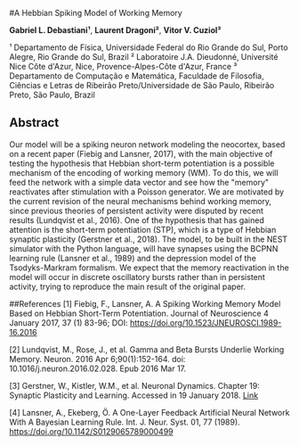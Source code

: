 #A Hebbian Spiking Model of Working Memory

**Gabriel L. Debastiani¹**, **Laurent Dragoni²**, **Vitor V. Cuziol³**

¹ Departamento de Física, Universidade Federal do Rio Grande do Sul, Porto Alegre, Rio Grande do Sul, Brazil
² Laboratoire J.A. Dieudonné, Université Nice Côte d'Azur, Nice, Provence-Alpes-Côte d'Azur, France
³ Departamento de Computação e Matemática, Faculdade de Filosofia, Ciências e Letras de Ribeirão Preto/Universidade de São Paulo, Ribeirão Preto, São Paulo, Brazil

## Abstract
Our model will be a spiking neuron network modeling the neocortex, based on a recent paper (Fiebig and Lansner, 2017), with the main objective of testing the hypothesis that Hebbian short-term potentiation is a possible mechanism of the encoding of working memory (WM). To do this, we will feed the network with a simple data vector and see how the "memory" reactivates after stimulation with a Poisson generator. We are motivated by the current revision of the neural mechanisms behind working memory, since previous theories of persistent activity were disputed by recent results (Lundqvist et al., 2016). One of the hypothesis that has gained attention is the short-term potentiation (STP), which is a type of Hebbian synaptic plasticity (Gerstner et al., 2018). The model, to be built in the NEST simulator with the Python language, will have synapses using the BCPNN learning rule (Lansner et al., 1989) and the depression model of the Tsodyks-Markram formalism. We expect that the memory reactivation in the model will occur in discrete oscillatory bursts rather than in persistent activity, trying to reproduce the main result of the original paper.

##References
[1] Fiebig, F., Lansner, A. A Spiking Working Memory Model Based on Hebbian Short-Term Potentiation. Journal of Neuroscience 4 January 2017, 37 (1) 83-96; DOI: https://doi.org/10.1523/JNEUROSCI.1989-16.2016

[2] Lundqvist, M., Rose, J., et al. Gamma and Beta Bursts Underlie Working Memory. Neuron. 2016 Apr 6;90(1):152-164. doi: 10.1016/j.neuron.2016.02.028. Epub 2016 Mar 17.

[3] Gerstner, W., Kistler, W.M., et al. Neuronal Dynamics. Chapter 19: Synaptic Plasticity and Learning. Accessed in 19 January 2018. [Link](http://neuronaldynamics.epfl.ch/online/Ch19.html)

[4] Lansner, A., Ekeberg, Ö. A One-Layer Feedback Artificial Neural Network With A Bayesian Learning Rule. Int. J. Neur. Syst. 01, 77 (1989). https://doi.org/10.1142/S0129065789000499
